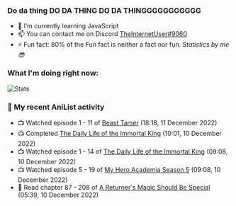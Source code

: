 ### Do da thing DO DA THING DO DA THINGGGGGGGGGGG

<!-- **TheInternetUser0/TheInternetUser0** is a ✨ _special_ ✨ repository because its `README.md` (this file) appears on your GitHub profile. -->


- 🌱 I’m currently learning JavaScript
- 📫 You can contact me on Discord [TheInternetUser#9060](https://discord.com/users/534117072796385300)
- ⚡ Fun fact: 80% of the Fun fact is neither a fact nor fun. _Statistics by me 😎_

### What I'm doing right now:
![Stats](https://discord.c99.nl/widget/theme-3/534117072796385300.png)

### 🌸 My recent AniList activity

<!-- ANILIST_ACTIVITY:start -->

-   📺 Watched episode 1 - 11 of [Beast Tamer](https://anilist.co/anime/150695) (18:18, 11 December 2022)
-   📺 Completed [The Daily Life of the Immortal King](https://anilist.co/anime/114121) (10:01, 10 December 2022)
-   📺 Watched episode 1 - 14 of [The Daily Life of the Immortal King](https://anilist.co/anime/114121) (09:08, 10 December 2022)
-   📺 Watched episode 5 - 19 of [My Hero Academia Season 5](https://anilist.co/anime/117193) (09:08, 10 December 2022)
-   📖 Read chapter 87 - 208 of [A Returner's Magic Should Be Special](https://anilist.co/manga/105393) (05:39, 10 December 2022)

<!-- ANILIST_ACTIVITY:end -->
